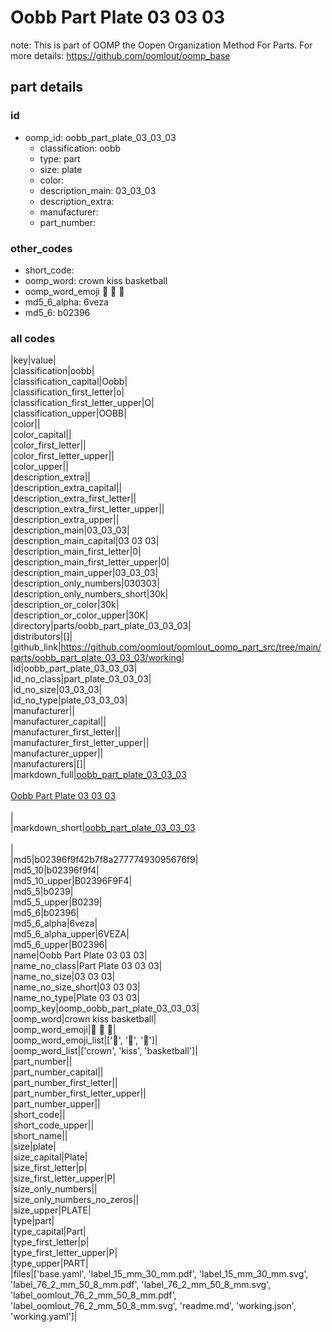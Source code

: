 # Oobb Part Plate 03 03 03  

note: This is part of OOMP the Oopen Organization Method For Parts. For more details: https://github.com/oomlout/oomp_base

##  part details





### id
* oomp_id: oobb_part_plate_03_03_03
  * classification: oobb
  * type: part
  * size: plate
  * color: 
  * description_main: 03_03_03
  * description_extra: 
  * manufacturer: 
  * part_number: 

### other_codes
* short_code: 
* oomp_word: crown kiss basketball
* oomp_word_emoji :crown: :kiss: :basketball:
* md5_6_alpha: 6veza
* md5_6: b02396

### all codes 
|key|value|  
|classification|oobb|  
|classification_capital|Oobb|  
|classification_first_letter|o|  
|classification_first_letter_upper|O|  
|classification_upper|OOBB|  
|color||  
|color_capital||  
|color_first_letter||  
|color_first_letter_upper||  
|color_upper||  
|description_extra||  
|description_extra_capital||  
|description_extra_first_letter||  
|description_extra_first_letter_upper||  
|description_extra_upper||  
|description_main|03_03_03|  
|description_main_capital|03 03 03|  
|description_main_first_letter|0|  
|description_main_first_letter_upper|0|  
|description_main_upper|03_03_03|  
|description_only_numbers|030303|  
|description_only_numbers_short|30k|  
|description_or_color|30k|  
|description_or_color_upper|30K|  
|directory|parts/oobb_part_plate_03_03_03|  
|distributors|[]|  
|github_link|https://github.com/oomlout/oomlout_oomp_part_src/tree/main/parts/oobb_part_plate_03_03_03/working|  
|id|oobb_part_plate_03_03_03|  
|id_no_class|part_plate_03_03_03|  
|id_no_size|03_03_03|  
|id_no_type|plate_03_03_03|  
|manufacturer||  
|manufacturer_capital||  
|manufacturer_first_letter||  
|manufacturer_first_letter_upper||  
|manufacturer_upper||  
|manufacturers|[]|  
|markdown_full|[oobb_part_plate_03_03_03](https://github.com/oomlout/oomlout_oomp_part_src/tree/main/parts/oobb_part_plate_03_03_03/working)<br>[](https://github.com/oomlout/oomlout_oomp_part_src/tree/main/parts/oobb_part_plate_03_03_03/working)<br>[Oobb Part Plate 03 03 03](https://github.com/oomlout/oomlout_oomp_part_src/tree/main/parts/oobb_part_plate_03_03_03/working)<br><br>|  
|markdown_short|[oobb_part_plate_03_03_03](https://github.com/oomlout/oomlout_oomp_part_src/tree/main/parts/oobb_part_plate_03_03_03/working)<br><br>|  
|md5|b02396f9f42b7f8a27777493095676f9|  
|md5_10|b02396f9f4|  
|md5_10_upper|B02396F9F4|  
|md5_5|b0239|  
|md5_5_upper|B0239|  
|md5_6|b02396|  
|md5_6_alpha|6veza|  
|md5_6_alpha_upper|6VEZA|  
|md5_6_upper|B02396|  
|name|Oobb Part Plate 03 03 03|  
|name_no_class|Part Plate 03 03 03|  
|name_no_size|03 03 03|  
|name_no_size_short|03 03 03|  
|name_no_type|Plate 03 03 03|  
|oomp_key|oomp_oobb_part_plate_03_03_03|  
|oomp_word|crown kiss basketball|  
|oomp_word_emoji|:crown: :kiss: :basketball:|  
|oomp_word_emoji_list|[':crown:', ':kiss:', ':basketball:']|  
|oomp_word_list|['crown', 'kiss', 'basketball']|  
|part_number||  
|part_number_capital||  
|part_number_first_letter||  
|part_number_first_letter_upper||  
|part_number_upper||  
|short_code||  
|short_code_upper||  
|short_name||  
|size|plate|  
|size_capital|Plate|  
|size_first_letter|p|  
|size_first_letter_upper|P|  
|size_only_numbers||  
|size_only_numbers_no_zeros||  
|size_upper|PLATE|  
|type|part|  
|type_capital|Part|  
|type_first_letter|p|  
|type_first_letter_upper|P|  
|type_upper|PART|  
|files|['base.yaml', 'label_15_mm_30_mm.pdf', 'label_15_mm_30_mm.svg', 'label_76_2_mm_50_8_mm.pdf', 'label_76_2_mm_50_8_mm.svg', 'label_oomlout_76_2_mm_50_8_mm.pdf', 'label_oomlout_76_2_mm_50_8_mm.svg', 'readme.md', 'working.json', 'working.yaml']|  
